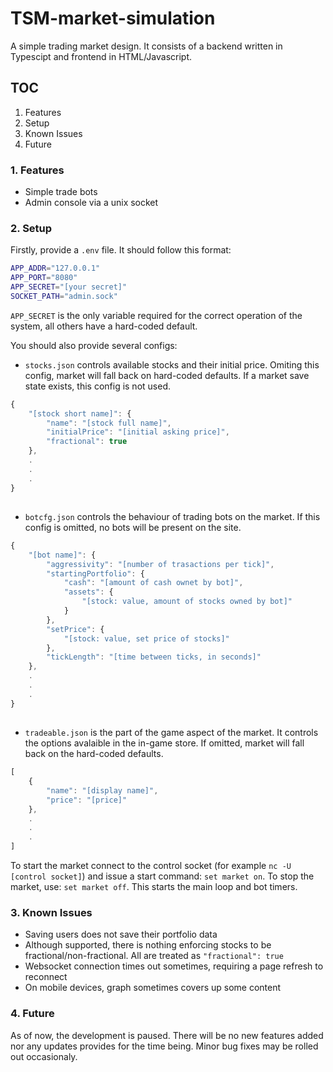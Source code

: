 # TSM-market-simulation

A simple trading market design. It consists of a backend written in Typescipt and frontend in HTML/Javascript.

## TOC
1. Features
2. Setup
3. Known Issues
4. Future

### 1. Features
- Simple trade bots
- Admin console via a unix socket
### 2. Setup

Firstly, provide a ```.env``` file. It should follow this format:
```sh
APP_ADDR="127.0.0.1"
APP_PORT="8080"
APP_SECRET="[your secret]"
SOCKET_PATH="admin.sock"
```

```APP_SECRET``` is the only variable required for the correct operation of the system, all others have a hard-coded default.

You should also provide several configs:
- ```stocks.json``` controls available stocks and their initial price. Omiting this config, market will fall back on hard-coded defaults. If a market save state exists, this config is not used. 
```javascript
{
    "[stock short name]": {
        "name": "[stock full name]",
        "initialPrice": "[initial asking price]",
        "fractional": true
    },
    .
    .
    .
}
```

##
- ```botcfg.json``` controls the behaviour of trading bots on the market. If this config is omitted, no bots will be present on the site.
```javascript
{
    "[bot name]": {
        "aggressivity": "[number of trasactions per tick]",
        "startingPortfolio": {
            "cash": "[amount of cash ownet by bot]",
            "assets": {
                "[stock: value, amount of stocks owned by bot]"
            }
        },
        "setPrice": {
            "[stock: value, set price of stocks]"
        },
        "tickLength": "[time between ticks, in seconds]"
    },
    .
    .
    .
}
```

##
- ```tradeable.json``` is the part of the game aspect of the market. It controls the options avalaible in the in-game store. If omitted, market will fall back on the hard-coded defaults.
```javascript
[
    {
        "name": "[display name]",
        "price": "[price]"
    },
    .
    .
    .
]
```



To start the market connect to the control socket (for example ```nc -U [control socket]```) and issue a start command: ```set market on```. To stop the market, use: ```set market off```. This starts the main loop and bot timers.

### 3. Known Issues

- Saving users does not save their portfolio data
- Although supported, there is nothing enforcing stocks to be fractional/non-fractional. All are treated as ```"fractional": true```
- Websocket connection times out sometimes, requiring a page refresh to reconnect
- On mobile devices, graph sometimes covers up some content

### 4. Future
As of now, the development is paused. There will be no new features added nor any updates provides for the time being. Minor bug fixes may be rolled out occasionaly.